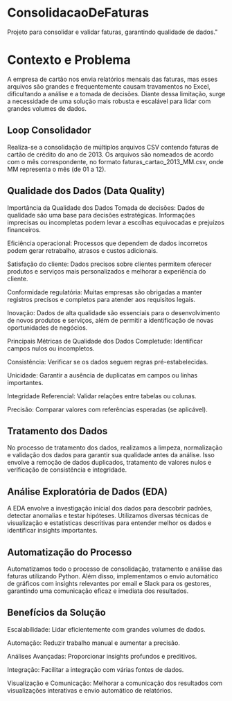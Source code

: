 # ConsolidacaoDeFaturas
Projeto para consolidar e validar faturas, garantindo qualidade de dados."


# Contexto e Problema
A empresa de cartão nos envia relatórios mensais das faturas, mas esses arquivos são grandes e frequentemente causam travamentos no Excel, dificultando a análise e a tomada de decisões. Diante dessa limitação, surge a necessidade de uma solução mais robusta e escalável para lidar com grandes volumes de dados.

## Loop Consolidador
Realiza-se a consolidação de múltiplos arquivos CSV contendo faturas de cartão de crédito do ano de 2013. Os arquivos são nomeados de acordo com o mês correspondente, no formato faturas_cartao_2013_MM.csv, onde MM representa o mês (de 01 a 12).

## Qualidade dos Dados (Data Quality)
Importância da Qualidade dos Dados
Tomada de decisões: Dados de qualidade são uma base para decisões estratégicas. Informações imprecisas ou incompletas podem levar a escolhas equivocadas e prejuízos financeiros.

Eficiência operacional: Processos que dependem de dados incorretos podem gerar retrabalho, atrasos e custos adicionais.

Satisfação do cliente: Dados precisos sobre clientes permitem oferecer produtos e serviços mais personalizados e melhorar a experiência do cliente.

Conformidade regulatória: Muitas empresas são obrigadas a manter registros precisos e completos para atender aos requisitos legais.

Inovação: Dados de alta qualidade são essenciais para o desenvolvimento de novos produtos e serviços, além de permitir a identificação de novas oportunidades de negócios.

Principais Métricas de Qualidade dos Dados
Completude: Identificar campos nulos ou incompletos.

Consistência: Verificar se os dados seguem regras pré-estabelecidas.

Unicidade: Garantir a ausência de duplicatas em campos ou linhas importantes.

Integridade Referencial: Validar relações entre tabelas ou colunas.

Precisão: Comparar valores com referências esperadas (se aplicável).

## Tratamento dos Dados
No processo de tratamento dos dados, realizamos a limpeza, normalização e validação dos dados para garantir sua qualidade antes da análise. Isso envolve a remoção de dados duplicados, tratamento de valores nulos e verificação de consistência e integridade.

## Análise Exploratória de Dados (EDA)
A EDA envolve a investigação inicial dos dados para descobrir padrões, detectar anomalias e testar hipóteses. Utilizamos diversas técnicas de visualização e estatísticas descritivas para entender melhor os dados e identificar insights importantes.

## Automatização do Processo
Automatizamos todo o processo de consolidação, tratamento e análise das faturas utilizando Python. Além disso, implementamos o envio automático de gráficos com insights relevantes por email e Slack para os gestores, garantindo uma comunicação eficaz e imediata dos resultados.

## Benefícios da Solução
Escalabilidade: Lidar eficientemente com grandes volumes de dados.

Automação: Reduzir trabalho manual e aumentar a precisão.

Análises Avançadas: Proporcionar insights profundos e preditivos.

Integração: Facilitar a integração com várias fontes de dados.

Visualização e Comunicação: Melhorar a comunicação dos resultados com visualizações interativas e envio automático de relatórios.
